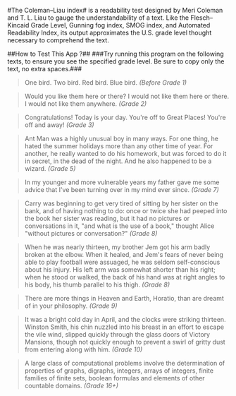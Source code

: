 #The Coleman–Liau index#
is a readability test designed by Meri Coleman and T. L. Liau to gauge the understandability of a text. Like the Flesch–Kincaid Grade Level, Gunning fog index, SMOG index, and Automated Readability Index, its output approximates the U.S. grade level thought necessary to comprehend the text.

##How to Test This App ?##
###Try running this program on the following texts, to ensure you see the specified grade level. Be sure to copy only the text, no extra spaces.###

>One bird. Two bird. Red bird. Blue bird. *(Before Grade 1)*

>Would you like them here or there? I would not like them here or there. I would not like them anywhere. *(Grade 2)*

>Congratulations! Today is your day. You're off to Great Places! You're off and away! *(Grade 3)*

>Ant Man was a highly unusual boy in many ways. For one thing, he hated the summer holidays more than any other time of year. For another, he really wanted to do his homework, but was forced to do it in secret, in the dead of the night. And he also happened to be a wizard. *(Grade 5)*

>In my younger and more vulnerable years my father gave me some advice that I've been turning over in my mind ever since. *(Grade 7)*

>Carry was beginning to get very tired of sitting by her sister on the bank, and of having nothing to do: once or twice she had peeped into the book her sister was reading, but it had no pictures or conversations in it, "and what is the use of a book," thought Alice "without pictures or conversation?" *(Grade 8)*

>When he was nearly thirteen, my brother Jem got his arm badly broken at the elbow. When it healed, and Jem's fears of never being able to play football were assuaged, he was seldom self-conscious about his injury. His left arm was somewhat shorter than his right; when he stood or walked, the back of his hand was at right angles to his body, his thumb parallel to his thigh. *(Grade 8)*

>There are more things in Heaven and Earth, Horatio, than are dreamt of in your philosophy. *(Grade 9)*

>It was a bright cold day in April, and the clocks were striking thirteen. Winston Smith, his chin nuzzled into his breast in an effort to escape the vile wind, slipped quickly through the glass doors of Victory Mansions, though not quickly enough to prevent a swirl of gritty dust from entering along with him. *(Grade 10)*

>A large class of computational problems involve the determination of properties of graphs, digraphs, integers, arrays of integers, finite families of finite sets, boolean formulas and elements of other countable domains. *(Grade 16+)*